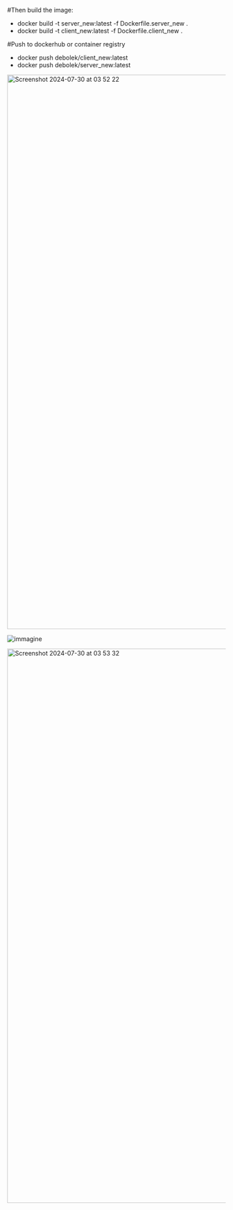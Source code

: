 #Then build the image:

- docker build -t server_new:latest -f Dockerfile.server_new .
- docker build -t client_new:latest -f Dockerfile.client_new .





#Push to dockerhub or container registry

- docker push debolek/client_new:latest
- docker push debolek/server_new:latest

  
<img width="1280" alt="Screenshot 2024-07-30 at 03 52 22" src="https://github.com/user-attachments/assets/73db2850-86a1-487d-b587-875b4a5649e7">




![immagine](https://github.com/user-attachments/assets/6d70e163-ee89-46a3-9149-fb2fb011f48d)



<img width="1280" alt="Screenshot 2024-07-30 at 03 53 32" src="https://github.com/user-attachments/assets/21f7ab55-1eff-48fc-82d4-fdc551436301">

  

